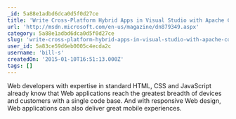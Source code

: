 ```yaml
---
_id: 5a88e1adbd6dca0d5f0d27ce
title: 'Write Cross-Platform Hybrid Apps in Visual Studio with Apache Cordova'
url: 'http://msdn.microsoft.com/en-us/magazine/dn879349.aspx'
category: 5a88e1adbd6dca0d5f0d27ce
slug: 'write-cross-platform-hybrid-apps-in-visual-studio-with-apache-cordova'
user_id: 5a83ce59d6eb0005c4ecda2c
username: 'bill-s'
createdOn: '2015-01-10T16:51:13.000Z'
tags: []
---
```


Web developers with expertise in standard HTML, CSS and JavaScript already know that Web applications reach the greatest breadth of devices and customers with a single code base. And with responsive Web design, Web applications can also deliver great mobile experiences.
